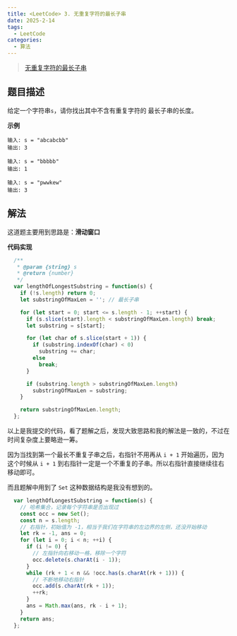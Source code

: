 ```yaml
---
title: <LeetCode> 3. 无重复字符的最长子串
date: 2025-2-14
tags:
  - LeetCode
categories:
  - 算法
---
```


> [无重复字符的最长子串](https://leetcode.cn/problems/longest-substring-without-repeating-characters/description/)

## 题目描述

给定一个字符串`s`，请你找出其中不含有重复字符的 最长子串的长度。

**示例**

```
输入: s = "abcabcbb"
输出: 3

输入: s = "bbbbb"
输出: 1

输入: s = "pwwkew"
输出: 3
```

## 解法

这道题主要用到思路是：**滑动窗口**

**代码实现**

```js
  /**
   * @param {string} s
   * @return {number}
   */
  var lengthOfLongestSubstring = function(s) {
    if (!s.length) return 0;
    let substringOfMaxLen = ''; // 最长子串

    for (let start = 0; start <= s.length - 1; ++start) {
      if (s.slice(start).length < substringOfMaxLen.length) break;
      let substring = s[start];

      for (let char of s.slice(start + 1)) {
        if (substring.indexOf(char) < 0)
          substring += char;
        else
          break;
      }

      if (substring.length > substringOfMaxLen.length)
        substringOfMaxLen = substring;
    }

    return substringOfMaxLen.length;
  };
```

以上是我提交的代码，看了题解之后，发现大致思路和我的解法是一致的，不过在时间复杂度上要略逊一筹。

因为当找到第一个最长不重复子串之后，右指针不用再从 `i + 1` 开始遍历，因为这个时候从 `i + 1` 到右指针一定是一个不重复的子串。所以右指针直接继续往右移动即可。

而且题解中用到了 `Set` 这种数据结构是我没有想到的。

```js
  var lengthOfLongestSubstring = function(s) {
    // 哈希集合，记录每个字符串是否出现过
    const occ = new Set();
    const n = s.length;
    // 右指针，初始值为 -1，相当于我们在字符串的左边界的左侧，还没开始移动
    let rk = -1, ans = 0;
    for (let i = 0; i < n; ++i) {
      if (i != 0) {
        // 左指针向右移动一格，移除一个字符
        occ.delete(s.charAt(i - 1));
      }
      while (rk + 1 < n && !occ.has(s.charAt(rk + 1))) {
        // 不断地移动右指针
        occ.add(s.charAt(rk + 1));
        ++rk;
      }
      ans = Math.max(ans, rk - i + 1);
    }
    return ans;
  };
```
